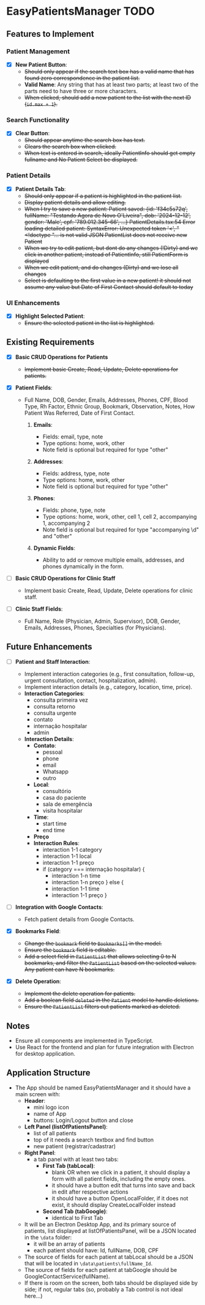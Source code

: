 # EasyPatientsManager TODO

## Features to Implement

### Patient Management

- [x] **New Patient Button**:
  - ~~Should only appear if the search text box has a valid name that has found zero correspondence in the patient list.~~
  - **Valid Name**: Any string that has at least two parts; at least two of the parts need to have three or more characters.
  - ~~When clicked, should add a new patient to the list with the next ID (`id.max + 1`).~~

### Search Functionality

- [x] **Clear Button**:
  - ~~Should appear anytime the search box has text.~~
  - ~~Clears the search box when clicked.~~
  - ~~When text is entered in search, ideally PatientInfo should get empty fullname and No Patient Select be displayed.~~

### Patient Details

- [x] **Patient Details Tab**:
  - ~~Should only appear if a patient is highlighted in the patient list.~~
  - ~~Display patient details and allow editing.~~
  - ~~When I try to save a new patient: Patient saved: {id: 'f34c5s72q', fullName: "Testando Agora de Novo O'Liveira", dob: '2024-12-12', gender: 'Male', cpf: '789.012.345-66', …} PatientDetails.tsx:54 Error loading detailed patient: SyntaxError: Unexpected token '<', "<!doctype "... is not valid JSON PatientList does not receive new Patient~~
  - ~~When we try to edit patient, but dont do any changes (!Dirty) and we click in another patient, instead of PatientInfo, still PatientForm is displayed~~
  - ~~When we edit patient, and do changes (Dirty) and we lose all changes~~
  - ~~Select is defaulting to the first value in a new patient! it should not assume any value but Date of First Contact should default to today~~

### UI Enhancements

- [x] **Highlight Selected Patient**:
  - ~~Ensure the selected patient in the list is highlighted.~~

## Existing Requirements

- [x] **Basic CRUD Operations for Patients**
  - ~~Implement basic Create, Read, Update, Delete operations for patients.~~
- [x] **Patient Fields**:
  - Full Name, DOB, Gender, Emails, Addresses, Phones, CPF, Blood Type, Rh Factor, Ethnic Group, Bookmark, Observation, Notes, How Patient Was Referred, Date of First Contact.
    1. **Emails**:
       - Fields: email, type, note
       - Type options: home, work, other
       - Note field is optional but required for type "other"

    2. **Addresses**:
       - Fields: address, type, note
       - Type options: home, work, other
       - Note field is optional but required for type "other"

    3. **Phones**:
       - Fields: phone, type, note
       - Type options: home, work, other, cell 1, cell 2, accompanying 1, accompanying 2
       - Note field is optional but required for type "accompanying \d" and "other"

    4. **Dynamic Fields**:
       - Ability to add or remove multiple emails, addresses, and phones dynamically in the form.

- [ ] **Basic CRUD Operations for Clinic Staff**
  - Implement basic Create, Read, Update, Delete operations for clinic staff.
- [ ] **Clinic Staff Fields**:
  - Full Name, Role (Physician, Admin, Supervisor), DOB, Gender, Emails, Addresses, Phones, Specialties (for Physicians).

## Future Enhancements

- [ ] **Patient and Staff Interaction**:
  - Implement interaction categories (e.g., first consultation, follow-up, urgent consultation, contact, hospitalization, admin).
  - Implement interaction details (e.g., category, location, time, price).
  - **Interaction Categories**:
    - consulta primeira vez
    - consulta retorno
    - consulta urgente
    - contato
    - internação hospitalar
    - admin
  - **Interaction Details**:
    - **Contato**:
      - pessoal
      - phone
      - email
      - Whatsapp
      - outro
    - **Local**:
      - consultório
      - casa do paciente
      - sala de emergência
      - visita hospitalar
    - **Time**:
      - start time
      - end time
    - **Preço**
    - **Interaction Rules**:
      - interaction 1-1 category
      - interaction 1-1 local
      - interaction 1-1 preço
      - if (category === internação hospitalar) {
        - interaction 1-n time
        - interaction 1-n preço
      } else {
        - interaction 1-1 time
        - interaction 1-1 preço
      }

- [ ] **Integration with Google Contacts**:
  - Fetch patient details from Google Contacts.

- [x] **Bookmarks Field**:
  - ~~Change the `bookmark` field to `Bookmarks[]` in the model.~~
  - ~~Ensure the `bookmark` field is editable.~~
  - ~~Add a select field in `PatientList` that allows selecting 0 to N bookmarks, and filter the `PatientList` based on the selected values. Any patient can have N bookmarks.~~

- [x] **Delete Operation**:
  - ~~Implement the delete operation for patients.~~
  - ~~Add a boolean field `deleted` in the `Patient` model to handle deletions.~~
  - ~~Ensure the `PatientList` filters out patients marked as deleted.~~

## Notes

- Ensure all components are implemented in TypeScript.
- Use React for the frontend and plan for future integration with Electron for desktop application.

## Application Structure

- The App should be named EasyPatientsManager and it should have a main screen with:
  - **Header**:
    - mini logo icon
    - name of App
    - buttons: Login/Logout button and close
  - **Left Panel (listOfPatientsPanel)**:
    - list of all patients
    - top of it needs a search textbox and find button
    - new patient (registrar/cadastrar)
  - **Right Panel**:
    - a tab panel with at least two tabs:
      - **First Tab (tabLocal)**:
        - blank OR when we click in a patient, it should display a form with all patient fields, including the empty ones.
        - it should have a button edit that turns into save and back in edit after respective actions
        - it should have a button OpenLocalFolder, if it does not exist, it should display CreateLocalFolder instead
      - **Second Tab (tabGoogle)**:
        - identical to First Tab
  - It will be an Electron Desktop App, and its primary source of patients, list displayed at listOfPatientsPanel, will be a JSON located in the `\data` folder:
    - it will be an array of patients
    - each patient should have: Id, fullName, DOB, CPF
  - The source of fields for each patient at tabLocal should be a JSON that will be located in `\data\patients\fullName_Id`.
  - The source of fields for each patient at tabGoogle should be GoogleContactService(fullName).
  - If there is room on the screen, both tabs should be displayed side by side; if not, regular tabs (so, probably a Tab control is not ideal here...)